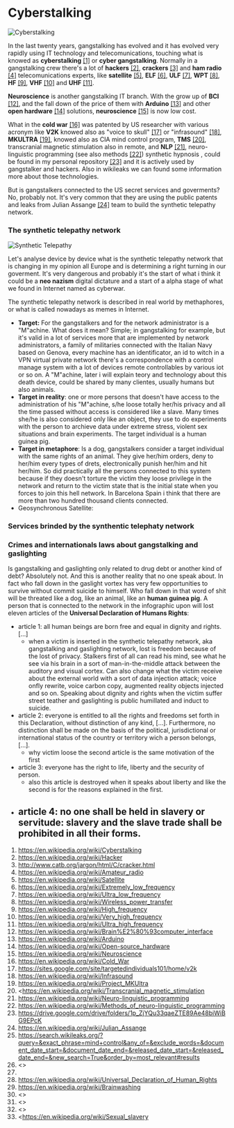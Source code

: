 # Cyberstalking



![Cyberstalking](/home/taglio/Work/The%20true%20about%20gangstalking/Cyberstalking.jpg)



In the last twenty years, gangstalking has evolved and it has evolved very rapidly using IT technology and telecomunications, touching what is knowed as **cyberstalking** [[1]](https://en.wikipedia.org/wiki/Cyberstalking) or **cyber gangstalking**. Normally in a gangstalking crew there's a lot of **hackers** [[2]](https://en.wikipedia.org/wiki/Hacker), **crackers** [[3]](http://www.catb.org/jargon/html/C/cracker.html) and **ham radio** [[4]](https://en.wikipedia.org/wiki/Amateur_radio) telecomunications experts, like **satellite** [[5]](https://en.wikipedia.org/wiki/Satellite), **ELF** [[6]](https://en.wikipedia.org/wiki/Extremely_low_frequency), **ULF** [[7]](https://en.wikipedia.org/wiki/Ultra_low_frequency), **WPT** [[8]](https://en.wikipedia.org/wiki/Wireless_power_transfer), **HF** [[9]](https://en.wikipedia.org/wiki/High_frequency), **VHF** [[10]](https://en.wikipedia.org/wiki/Very_high_frequency) and **UHF** [[11]](https://en.wikipedia.org/wiki/Ultra_high_frequency). 

**Neuroscience** is another gangstalking IT branch. With the grow up of **BCI** [[12]](https://en.wikipedia.org/wiki/Brain%E2%80%93computer_interface), and the fall down of the price of them with **Arduino** [[13]](https://en.wikipedia.org/wiki/Arduino) and other **open hardware** [[14]](https://en.wikipedia.org/wiki/Open-source_hardware) solutions, **neuroscience** [[15]](https://en.wikipedia.org/wiki/Neuroscience) is now low cost. 

What in the **cold war** [[16]](https://en.wikipedia.org/wiki/Cold_War) was patented by US researcher with various acronym like **V2K** knowed also as "voice to skull" [[17]](https://sites.google.com/site/targetedindividuals101/home/v2k) or "infrasound" [[18]](https://en.wikipedia.org/wiki/Infrasound), **MKULTRA** [[19]](https://en.wikipedia.org/wiki/Project_MKUltra), knowed also as CIA mind control program, **TMS** [[20]](https://en.wikipedia.org/wiki/Transcranial_random_noise_stimulation), transcranial magnetic stimulation also in remote, and **NLP** [[21]](https://en.wikipedia.org/wiki/Neuro-linguistic_programming), neuro-linguistic programming (see also methods [[22]](https://en.wikipedia.org/wiki/Methods_of_neuro-linguistic_programming)) synthetic hypnosis , could be found in my personal repository [[23]](https://drive.google.com/drive/folders/1p_ZjYQu33qaeZTE89Ae48biWiBG9EPcK) and it is actively used by gangstalker and hackers. Also in wikileaks we can found some information more about those technologies. 

But is gangstalkers connected to the US secret services and goverments? No, probably not. It's very common that they are using the public patents and leaks from Julian Assange [[24]](https://en.wikipedia.org/wiki/Julian_Assange) team to build the synthetic telepathy network.



### The synthetic telepathy network



![Synthetic Telepathy](/home/taglio/Pictures/D-3AgjKX4AE3QX2.jpg)



Let's analyse device by device what is the synthetic telepathy network that is changing in my opinion all Europe and is determining a right turning in our goverment. It's very dangerous and probably it's the start of what i think it could be a **neo nazism** digital dictature and a start of a alpha stage of what we found in Internet named as cyberwar.

The synthetic telepathy network is described in real world by methaphores, or what is called nowadays as memes in Internet. 

- **Target:** For the gangstalkers and for the network administrator is a "M"achine. What does it mean? Simple; in gangstalking for example, but it's valid in a lot of services more that are implemented by network administrators, a family of militaries connected with the Italian Navy based on Genova, every machine has an identificator, an id to witch in a VPN virtual private network there's a correspondence with a control manage system with a lot of devices remote controllables by various iot or so on. A "M"achine, later i will explain teory and technology about this death device, could be shared by many clientes, usually humans but also animals.
- **Target in reality**: one or more persons that doesn't have access to the administration of his "M"achine, s/he loose totally her/his privacy and all the time passed without access is considered like a slave. Many times she/he is also considered only like an object, they use to do experiments with the person to archieve data under extreme stress, violent sex situations and brain experiments. The target individual is a human guinea pig.
- **Target in metaphore**: Is a dog, gangstalkers consider a target individual with the same rights of an animal. They give her/him orders, deny to her/him every types of drets, electronically punish her/him and hit her/him. So did practically all the persons connected to this system because if they doesn't torture the victim they loose privilege in the network and return to the victim state that is the initial state when you forces to join this hell network. In Barcelona Spain i think that there are more than two hundred thousand clients connected.
- Geosynchronous Satellite:





### Services brinded by the synthentic telephaty network



### Crimes and internationals laws about gangstalking and gaslighting

Is gangstalking and gaslighting only related to drug debt or another kind of debt? Absolutely not. And this is another reality that no one speak about. In fact who fall down in the gaslight vortex has very few opportunities to survive without commit suicide to himself. Who fall down in that word of shit will be threated like a dog, like an animal, like an **human guinea pig**. A person that is connected to the network in the infographic upon will lost eleven articles of the **Universal Declaration of Humans Rights**:

- article 1: all human beings are born free and equal in dignity and rights. [...]
    - when a victim is inserted in the synthetic telepathy network, aka gangstalking and gaslighting network, lost is freedom because of the lost of privacy. Stalkers first of all can read his mind, see what he see via his brain in a sort of man-in-the-middle attack between the auditory and visual cortex. Can also change what the victim receive about the external world with a sort of data injection attack; voice onfly rewrite, voice carbon copy, augmented reality objects injected and so on. Speaking about dignity and rights when the victim suffer street teather and gaslighting is public humillated and induct to suicide.
- article 2: everyone is entitled to all the rights and freedoms set forth in this Declaration, without distinction of any kind, [...]. Furthermore, no distinction shall be made on the basis of the political, jurisdictional or international status of the country or territory wich a person belongs, [...].
    - why victim loose the second article is the same motivation of the first
- article 3: everyone has the right to life, liberty and the security of person.
    - also this article is destroyed when it speaks about liberty and like the second is for the reasons explained in the first.
- article 4: no one shall be held in slavery or servitude: slavery and the slave trade shall be prohibited in all their forms.
    - 

1. https://en.wikipedia.org/wiki/Cyberstalking
2. <https://en.wikipedia.org/wiki/Hacker>
3. <http://www.catb.org/jargon/html/C/cracker.html>
4. https://en.wikipedia.org/wiki/Amateur_radio
5. <https://en.wikipedia.org/wiki/Satellite>
6. <https://en.wikipedia.org/wiki/Extremely_low_frequency>
7. <https://en.wikipedia.org/wiki/Ultra_low_frequency>
8. https://en.wikipedia.org/wiki/Wireless_power_transfer
9. https://en.wikipedia.org/wiki/High_frequency
10. https://en.wikipedia.org/wiki/Very_high_frequency
11. https://en.wikipedia.org/wiki/Ultra_high_frequency
12. <https://en.wikipedia.org/wiki/Brain%E2%80%93computer_interface>
13. <https://en.wikipedia.org/wiki/Arduino>
14. <https://en.wikipedia.org/wiki/Open-source_hardware>
15. <https://en.wikipedia.org/wiki/Neuroscience>
16. <https://en.wikipedia.org/wiki/Cold_War>
17. <https://sites.google.com/site/targetedindividuals101/home/v2k>
18. <https://en.wikipedia.org/wiki/Infrasound>
19. <https://en.wikipedia.org/wiki/Project_MKUltra>
20. <<https://en.wikipedia.org/wiki/Transcranial_magnetic_stimulation>
21. <https://en.wikipedia.org/wiki/Neuro-linguistic_programming>
22. <https://en.wikipedia.org/wiki/Methods_of_neuro-linguistic_programming>
23. <https://drive.google.com/drive/folders/1p_ZjYQu33qaeZTE89Ae48biWiBG9EPcK>
24. https://en.wikipedia.org/wiki/Julian_Assange
25. <https://search.wikileaks.org/?query=&exact_phrase=mind+control&any_of=&exclude_words=&document_date_start=&document_date_end=&released_date_start=&released_date_end=&new_search=True&order_by=most_relevant#results>
26. <>
27. 
28. <https://en.wikipedia.org/wiki/Universal_Declaration_of_Human_Rights>
29. <https://en.wikipedia.org/wiki/Brainwashing>
30. <>
31. <>
32. <>
33. <https://en.wikipedia.org/wiki/Sexual_slavery